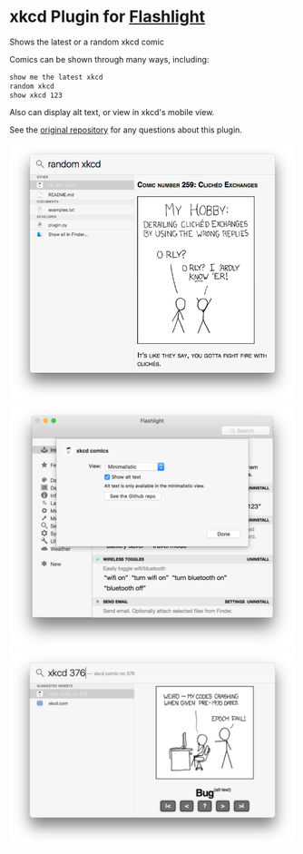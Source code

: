 # xkcd Plugin for [Flashlight](http://flashlight.nateparrott.com/)
Shows the latest or a random xkcd comic

Comics can be shown through many ways, including:

    show me the latest xkcd
    random xkcd
    show xkcd 123

Also can display alt text, or view in xkcd's mobile view.

See the [original repository](https://github.com/avncharlie/flashlight-xkcd) for any questions about this plugin.

![ScreenShot](https://raw.githubusercontent.com/avncharlie/flashlight-xkcd/master/Screenshot.png)
![ScreenShot](https://github.com/avncharlie/flashlight-xkcd/raw/master/Settings%20screenshot.png)
![ScreenShot](https://github.com/avncharlie/flashlight-xkcd/raw/master/Mobile%20view%20screenshot.png)


